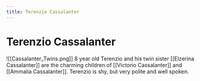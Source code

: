 ```yaml
---
title: Terenzio Cassalanter
---
```

# Terenzio Cassalanter
![[Cassalanter_Twins.png]]
8 year old Terenzio and his twin sister [[Elzerina Cassalanter]] are the charming children of [[Victorio Cassalanter]] and [[Ammalia Cassalanter]]. Terenzio is shy, but very polite and well spoken.